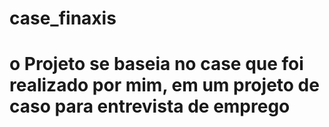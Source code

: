 # case_finaxis
# o Projeto se baseia no case que foi realizado por mim, em um projeto de caso para entrevista de emprego

